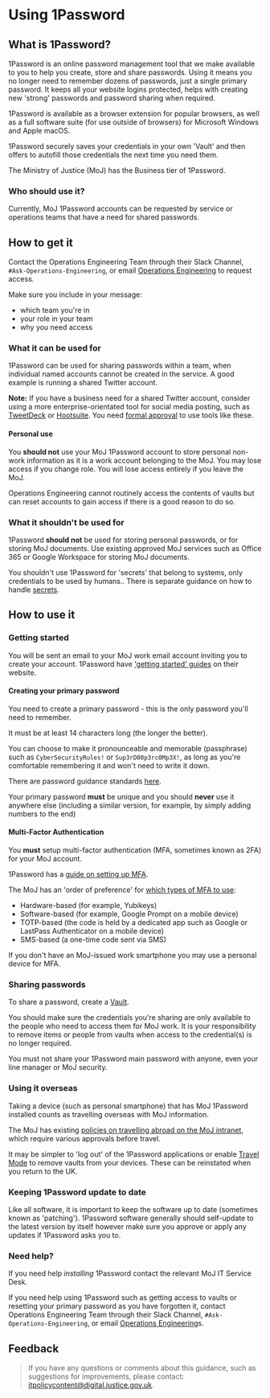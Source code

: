 # Using 1Password

## What is 1Password?

1Password is an online password management tool that we make available to you to help you create, store and share passwords. Using it means you no longer need to remember dozens of passwords, just a single primary password. It keeps all your website logins protected, helps with creating new 'strong' passwords and password sharing when required.

1Password is available as a browser extension for popular browsers, as well as a full software suite \(for use outside of browsers\) for Microsoft Windows and Apple macOS.

1Password securely saves your credentials in your own 'Vault' and then offers to autofill those credentials the next time you need them.

The Ministry of Justice \(MoJ\) has the Business tier of 1Password.

### Who should use it?

Currently, MoJ 1Password accounts can be requested by service or operations teams that have a need for shared passwords.

## How to get it

Contact the Operations Engineering Team through their Slack Channel, `#Ask-Operations-Engineering`, or email [Operations Engineering](mailto:operations-engineering@digital.justice.gov.uk) to request access.

Make sure you include in your message:

-   which team you're in
-   your role in your team
-   why you need access

### What it can be used for

1Password can be used for sharing passwords within a team, when individual named accounts cannot be created in the service. A good example is running a shared Twitter account.

**Note:** If you have a business need for a shared Twitter account, consider using a more enterprise-orientated tool for social media posting, such as [TweetDeck](https://tweetdeck.twitter.com/) or [Hootsuite](https://www.hootsuite.com/). You need [formal approval](general-user-video-and-messaging-apps-guidance.md) to use tools like these.

#### Personal use

You **should not** use your MoJ 1Password account to store personal non-work information as it is a work account belonging to the MoJ. You may lose access if you change role. You will lose access entirely if you leave the MoJ.

Operations Engineering cannot routinely access the contents of vaults but can reset accounts to gain access if there is a good reason to do so.

### What it shouldn't be used for

1Password **should not** be used for storing personal passwords, or for storing MoJ documents. Use existing approved MoJ services such as Office 365 or Google Workspace for storing MoJ documents.

You shouldn't use 1Password for 'secrets' that belong to systems, only credentials to be used by humans.. There is separate guidance on how to handle [secrets](secrets-management.md).

## How to use it

### Getting started

You will be sent an email to your MoJ work email account inviting you to create your account. 1Password have ['getting started' guides](https://support.1password.com/explore/get-started/) on their website.

#### Creating your primary password

You need to create a primary password - this is the only password you'll need to remember.

It must be at least 14 characters long \(the longer the better\).

You can choose to make it pronounceable and memorable \(passphrase\) such as `CyberSecurityRules!` or `Sup3rD00p3rc0Mp3X!`, as long as you're comfortable remembering it and won't need to write it down.

There are password guidance standards [here](passwords.md).

Your primary password **must** be unique and you should **never** use it anywhere else \(including a similar version, for example, by simply adding numbers to the end\)

#### Multi-Factor Authentication

You **must** setup multi-factor authentication \(MFA, sometimes known as 2FA\) for your MoJ account.

1Password has a [guide on setting up MFA](https://support.1password.com/two-factor-authentication/).

The MoJ has an 'order of preference' for [which types of MFA to use](authentication.md):

-   Hardware-based \(for example, Yubikeys\)
-   Software-based \(for example, Google Prompt on a mobile device\)
-   TOTP-based \(the code is held by a dedicated app such as Google or LastPass Authenticator on a mobile device\)
-   SMS-based \(a one-time code sent via SMS\)

If you don't have an MoJ-issued work smartphone you may use a personal device for MFA.

### Sharing passwords

To share a password, create a [Vault](https://support.1password.com/create-share-vaults/).

You should make sure the credentials you're sharing are only available to the people who need to access them for MoJ work. It is your responsibility to remove items or people from vaults when access to the credential\(s\) is no longer required.

You must not share your 1Password main password with anyone, even your line manager or MoJ security.

### Using it overseas

Taking a device \(such as personal smartphone\) that has MoJ 1Password installed counts as travelling overseas with MoJ information.

The MoJ has existing [policies on travelling abroad on the MoJ intranet](https://intranet.justice.gov.uk/guidance/security/staff-security-and-responsibilities/travelling-abroad-business-or-personal/), which require various approvals before travel.

It may be simpler to 'log out' of the 1Password applications or enable [Travel Mode](https://support.1password.com/travel-mode/) to remove vaults from your devices. These can be reinstated when you return to the UK.

### Keeping 1Password update to date

Like all software, it is important to keep the software up to date \(sometimes known as 'patching'\). 1Password software generally should self-update to the latest version by itself however make sure you approve or apply any updates if 1Password asks you to.

### Need help?

If you need help *installing* 1Password contact the relevant MoJ IT Service Desk.

If you need help using 1Password such as getting access to vaults or resetting your primary password as you have forgotten it, contact Operations Engineering Team through their Slack Channel, `#Ask-Operations-Engineering`, or email [Operations Engineering](mailto:operations-engineering@digital.justice.gov.uk)s.

## Feedback

> If you have any questions or comments about this guidance, such as suggestions for improvements, please contact: [itpolicycontent@digital.justice.gov.uk](mailto:itpolicycontent@digital.justice.gov.uk).

